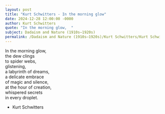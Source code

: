 ```yaml
---
layout: post
title: "Kurt Schwitters - In the morning glow"
date: 2024-12-28 12:00:00 -0000
author: Kurt Schwitters
quote: "In the morning glow,  "
subject: Dadaism and Nature (1910s–1920s)
permalink: /Dadaism and Nature (1910s–1920s)/Kurt Schwitters/Kurt Schwitters - In the morning glow
---
```


In the morning glow,  
the dew clings  
to spider webs,  
glistening,  
a labyrinth of dreams,  
a delicate embrace  
of magic and silence,  
at the hour of creation,  
whispered secrets  
in every droplet.

- Kurt Schwitters
